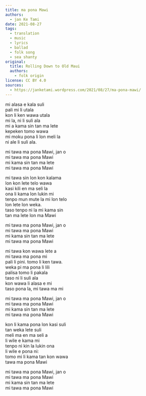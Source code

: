 ```yaml
---
title: ma pona Mawi
authors:
  - jan Ke Tami
date: 2021-08-27
tags:
  - translation
  - music
  - lyrics
  - ballad
  - folk song
  - sea shanty
original:
  title: Rolling Down to Old Maui
  authors:
    - folk origin
license: CC BY 4.0
sources:
  - https://janketami.wordpress.com/2021/08/27/ma-pona-mawi/
---
```


mi alasa e kala suli  \
pali mi li utala  \
kon li ken wawa utala  \
mi la, ni li suli ala  \
mi a kama sin tan ma lete  \
kepeken tomo wawa  \
mi moku pona li lon meli la  \
ni ale li suli ala.

mi tawa ma pona Mawi, jan o  \
mi tawa ma pona Mawi  \
mi kama sin tan ma lete  \
mi tawa ma pona Mawi

mi tawa sin lon kon kalama  \
lon kon lete telo wawa  \
kasi kili en ma seli la  \
ona li kama lon lukin mi  \
tenpo mun mute la mi lon telo  \
lon lete lon weka.  \
taso tenpo ni la mi kama sin  \
tan ma lete lon ma Mawi

mi tawa ma pona Mawi, jan o  \
mi tawa ma pona Mawi  \
mi kama sin tan ma lete  \
mi tawa ma pona Mawi

mi tawa kon wawa lete a  \
mi tawa ma pona mi  \
pali li pini. tomo li ken tawa.  \
weka pi ma pona li lili  \
palisa tomo li pakala  \
taso ni li suli ala  \
kon wawa li alasa e mi  \
taso pona la, mi tawa ma mi

mi tawa ma pona Mawi, jan o  \
mi tawa ma pona Mawi  \
mi kama sin tan ma lete  \
mi tawa ma pona Mawi

kon li kama pona lon kasi suli  \
tan weka lete suli  \
meli ma en ma seli a  \
li wile e kama mi  \
tenpo ni kin la lukin ona  \
li wile e pona ni:  \
tomo mi li kama tan kon wawa  \
tawa ma pona Mawi

mi tawa ma pona Mawi, jan o  \
mi tawa ma pona Mawi  \
mi kama sin tan ma lete  \
mi tawa ma pona Mawi
